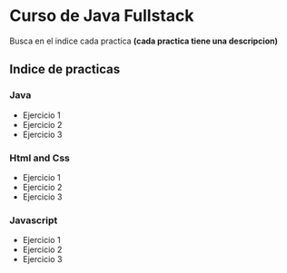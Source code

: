 # Curso de Java Fullstack

Busca en el indice cada practica **(cada practica tiene una descripcion)**

## Indice de practicas

### Java

- Ejercicio 1
- Ejercicio 2
- Ejercicio 3


### Html and Css

- Ejercicio 1
- Ejercicio 2
- Ejercicio 3


### Javascript

- Ejercicio 1
- Ejercicio 2
- Ejercicio 3
